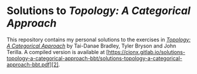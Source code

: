 # Solutions to _Topology: A Categorical Approach_

This repository contains my personal solutions to the exercises in [_Topology: A Categorical Approach_][1] by Tai-Danae Bradley, Tyler Bryson and John Terilla.
A compiled version is available at [https://cionx.gitlab.io/solutions-topology-a-categorical-approach-bbt/solutions-topology-a-categorical-approach-bbt.pdf][2].



[1]: https://mitpress.mit.edu/9780262539357/
[2]: https://cionx.gitlab.io/solutions-topology-a-categorical-approach-bbt/solutions-topology-a-categorical-approach-bbt.pdf
